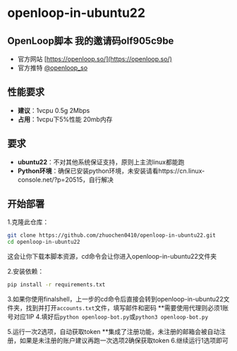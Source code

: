 # openloop-in-ubuntu22
## OpenLoop脚本 我的邀请码olf905c9be

- 官方网站 [https://openloop.so/](https://openloop.so/)
- 官方推特 [@openloop_so](https://x.com/openloop_so)
## **性能要求**
- **建议**：1vcpu 0.5g 2Mbps
- **占用**：1vcpu下5%性能 20mb内存
## **要求**
- **ubuntu22**：不对其他系统保证支持，原则上主流linux都能跑
- **Python环境**：确保已安装python环境，未安装请看https://cn.linux-console.net/?p=20515，自行解决

## **开始部署**
1.克隆此仓库：
   ```bash
   git clone https://github.com/zhuochen0410/openloop-in-ubuntu22.git
   cd openloop-in-ubuntu22
   ```
这会让你下载本脚本资源，cd命令会让你进入openloop-in-ubuntu22文件夹

2.安装依赖：
   ```bash
   pip install -r requirements.txt
   ```
3.如果你使用finalshell，上一步的cd命令后直接会转到openloop-in-ubuntu22文件夹，找到并打开`accounts.txt`文件，填写邮件和密码
**需要使用代理则必须1账号对应1IP
4.填好后`python openloop-bot.py`或`python3 openloop-bot.py`

5.运行一次2选项，自动获取token
**集成了注册功能，未注册的邮箱会被自动注册，如果是未注册的账户建议再跑一次选项2确保获取token
6.继续运行1选项即可
